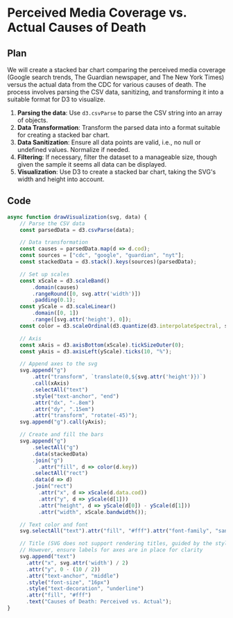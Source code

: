 # Perceived Media Coverage vs. Actual Causes of Death

## Plan
We will create a stacked bar chart comparing the perceived media coverage (Google search trends, The Guardian newspaper, and The New York Times) versus the actual data from the CDC for various causes of death. The process involves parsing the CSV data, sanitizing, and transforming it into a suitable format for D3 to visualize.

1. **Parsing the data**: Use `d3.csvParse` to parse the CSV string into an array of objects.
2. **Data Transformation**: Transform the parsed data into a format suitable for creating a stacked bar chart.
3. **Data Sanitization**: Ensure all data points are valid, i.e., no null or undefined values. Normalize if needed.
4. **Filtering**: If necessary, filter the dataset to a manageable size, though given the sample it seems all data can be displayed.
5. **Visualization**: Use D3 to create a stacked bar chart, taking the SVG's width and height into account.

## Code
```javascript
async function drawVisualization(svg, data) {
    // Parse the CSV data
    const parsedData = d3.csvParse(data);

    // Data transformation
    const causes = parsedData.map(d => d.cod);
    const sources = ["cdc", "google", "guardian", "nyt"];
    const stackedData = d3.stack().keys(sources)(parsedData);

    // Set up scales
    const xScale = d3.scaleBand()
        .domain(causes)
        .rangeRound([0, svg.attr('width')])
        .padding(0.1);
    const yScale = d3.scaleLinear()
        .domain([0, 1])
        .range([svg.attr('height'), 0]);
    const color = d3.scaleOrdinal(d3.quantize(d3.interpolateSpectral, sources.length));

    // Axis
    const xAxis = d3.axisBottom(xScale).tickSizeOuter(0);
    const yAxis = d3.axisLeft(yScale).ticks(10, "%");

    // Append axes to the svg
    svg.append("g")
        .attr("transform", `translate(0,${svg.attr('height')})`)
        .call(xAxis)
        .selectAll("text")
        .style("text-anchor", "end")
        .attr("dx", "-.8em")
        .attr("dy", ".15em")
        .attr("transform", "rotate(-45)");
    svg.append("g").call(yAxis);

    // Create and fill the bars
    svg.append("g")
        .selectAll("g")
        .data(stackedData)
        .join("g")
          .attr("fill", d => color(d.key))
        .selectAll("rect")
        .data(d => d)
        .join("rect")
          .attr("x", d => xScale(d.data.cod))
          .attr("y", d => yScale(d[1]))
          .attr("height", d => yScale(d[0]) - yScale(d[1]))
          .attr("width", xScale.bandwidth());

    // Text color and font
    svg.selectAll("text").attr("fill", "#fff").attr("font-family", "sans-serif");

    // Title (SVG does not support rendering titles, guided by the style guide)
    // However, ensure labels for axes are in place for clarity
    svg.append("text")
      .attr("x", svg.attr('width') / 2)
      .attr("y", 0 - (10 / 2))
      .attr("text-anchor", "middle")
      .style("font-size", "16px")
      .style("text-decoration", "underline")
      .attr("fill", "#fff")
      .text("Causes of Death: Perceived vs. Actual");
}
```